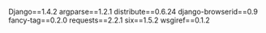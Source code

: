 Django==1.4.2
argparse==1.2.1
distribute==0.6.24
django-browserid==0.9
fancy-tag==0.2.0
requests==2.2.1
six==1.5.2
wsgiref==0.1.2
